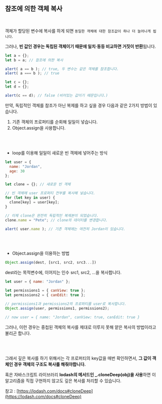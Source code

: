 ## 참조에 의한 객체 복사

<br>

객체가 할당된 변수에 복사를 하게 되면 `동일한 객체에 대한 참조값이 하나 더 늘어나게 됩니다`.

그러나, **빈 값인 경우는 독립된 객체이기 때문에 일치·동등 비교하면 거짓이 반환**됩니다.

```jsx
let a = {};
let b = a; // 참조에 의한 복사

alert( a == b ); // true, 두 변수는 같은 객체를 참조합니다.
alert( a === b ); // true

let c = {};
let d = {};

alert(c == d); // false (비어있는 값이기 때문입니다.)
```

만약, 독립적인 객체를 참조가 아닌 복제를 하고 싶을 경우 다음과 같은 2가지 방법이 있습니다.

1. 기존 객체의 프로퍼티를 순회해 일일이 넣습니다.
2. Object.assign을 사용합니다.

<br><br>

-  loop를 이용해 일일이 새로운 빈 객체에 넣어주는 방식

```jsx
let user = {
  name: "Jordan",
  age: 30
};

let clone = {}; // 새로운 빈 객체

// 빈 객체에 user 프로퍼티 전부를 복사해 넣습니다.
for (let key in user) {
  clone[key] = user[key];
}

// 이제 clone은 완전히 독립적인 복제본이 되었습니다.
clone.name = "Pete"; // clone의 데이터를 변경합니다.

alert( user.name ); // 기존 객체에는 여전히 Jordan이 있습니다.
```

<br><br>

- Object.assign을 이용하는 방법

```jsx
Object.assign(dest, [src1, src2, src3...])
```

dest라는 목적변수에, 이어지는 인수 src1, src2, ...을 복사합니다.

```jsx
let user = { name: "Jordan" };

let permissions1 = { canView: true };
let permissions2 = { canEdit: true };

// permissions1과 permissions2의 프로퍼티를 user로 복사합니다.
Object.assign(user, permissions1, permissions2);

// now user = { name: "Jordan", canView: true, canEdit: true }
```

그러나, 이런 경우는 중첩된 객체의 복사를 제대로 이루지 못해 얕은 복사의 방법이라고 불리곤 합니다.

<br><br>

그래서 깊은 복사를 하기 위해서는 각 프로퍼티의 key값을 매번 확인하면서, **그 값이 객체인 경우 객체의 구조도 복사를 해줘야합니다.**

혹은 자바스크립트 라이브러리 **lodash의 메서드인 _.cloneDeep(obj)을 사용**하면 이 알고리즘을 직접 구현하지 않고도 깊은 복사를 처리할 수 있습니다.

참고 : [https://lodash.com/docs#cloneDeep](https://lodash.com/docs#cloneDeep)